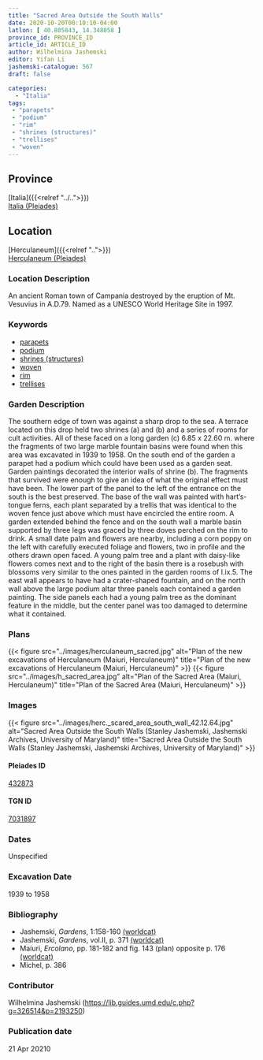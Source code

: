 ```yaml
---
title: "Sacred Area Outside the South Walls"
date: 2020-10-20T00:10:10-04:00
latlon: [ 40.805843, 14.348058 ]
province_id: PROVINCE_ID
article_id: ARTICLE_ID
author: Wilhelmina Jashemski
editor: Yifan Li
jashemski-catalogue: 567
draft: false

categories:
  - "Italia"
tags:
 - "parapets"
 - "podium"
 - "rim"
 - "shrines (structures)"
 - "trellises"
 - "woven"
---
```


## Province
[Italia]({{<relref "../..">}}) \
[Italia (Pleiades)](https://pleiades.stoa.org/places/1052)


## Location
[Herculaneum]({{<relref "..">}}) \
[Herculaneum (Pleiades)](https://pleiades.stoa.org/places/432873)

### Location Description
An ancient Roman town of Campania destroyed by the eruption of Mt. Vesuvius in A.D.79. Named as a UNESCO World Heritage Site in 1997.


### Keywords
- [parapets](http://vocab.getty.edu/page/aat/300002717)
- [podium](http://vocab.getty.edu/page/aat/300430533)
- [shrines (structures)](http://vocab.getty.edu/page/aat/300007558)
- [woven](http://vocab.getty.edu/page/aat/300411341)
- [rim](http://vocab.getty.edu/page/aat/300203193)
- [trellises](http://vocab.getty.edu/page/aat/300006785)


### Garden Description
The southern edge of town was against a sharp drop to the sea. A terrace located on this drop held two shrines (a) and (b) and a series of rooms for cult activities. All of these faced on a long garden (c) 6.85 x 22.60 m. where the fragments of two large marble fountain basins were found when this area was excavated in 1939 to 1958. On the south end of the garden a parapet had a podium which could have been used as a garden seat. Garden paintings decorated the interior walls of shrine (b). The fragments that survived were enough to give an idea of what the original effect must have been. The lower part of the panel to the left of the entrance on the south is the best preserved. The base of the wall was painted with hart’s-tongue ferns, each plant separated by a trellis that was identical to the woven fence just above which must have encircled the entire room. A garden extended behind the fence and on the south wall a marble basin supported by three legs was graced by three doves perched on the rim to drink. A small date palm and flowers are nearby, including a corn poppy on the left with carefully executed foliage and flowers, two in profile and the others drawn open faced. A young palm tree and a plant with daisy-like flowers comes next and to the right of the basin there is a rosebush with blossoms very similar to the ones painted in the garden rooms of I.ix.5. The east wall appears to have had a crater-shaped fountain, and on the north wall above the large podium altar three panels each contained a garden painting. The side panels each had a young palm tree as the dominant feature in the middle, but the center panel was too damaged to determine what it contained.


### Plans
{{< figure src="../images/herculaneum_sacred.jpg" alt="Plan of the new excavations of Herculaneum (Maiuri, Herculaneum)" title="Plan of the new excavations of Herculaneum (Maiuri, Herculaneum)" >}}
{{< figure src="../images/h_sacred_area.jpg" alt="Plan of the Sacred Area (Maiuri, Herculaneum)" title="Plan of the Sacred Area (Maiuri, Herculaneum)" >}}

### Images
{{< figure src="../images/herc._scared_area_south_wall_42.12.64.jpg" alt="Sacred Area Outside the South Walls (Stanley Jashemski, Jashemski Archives, University of Maryland)" title="Sacred Area Outside the South Walls (Stanley Jashemski, Jashemski Archives, University of Maryland)" >}}

#### Pleiades ID
[432873](https://pleiades.stoa.org/places/432873)

#### TGN ID
[7031897](http://vocab.getty.edu/page/tgn/7031897)

### Dates
Unspecified

### Excavation Date
1939 to 1958

### Bibliography
* Jashemski, *Gardens*, 1:158-160 [(worldcat)](http://www.worldcat.org/oclc/1029851777)
* Jashemski, *Gardens*, vol.II, p. 371 [(worldcat)](http://www.worldcat.org/oclc/1113367431)
* Maiuri, *Ercolano*, pp. 181-182 and fig. 143 (plan) opposite p. 176 [(worldcat)](http://www.worldcat.org/oclc/490581395)
* Michel, p. 386


### Contributor
Wilhelmina Jashemski (https://lib.guides.umd.edu/c.php?g=326514&p=2193250)

### Publication date

21 Apr 20210
